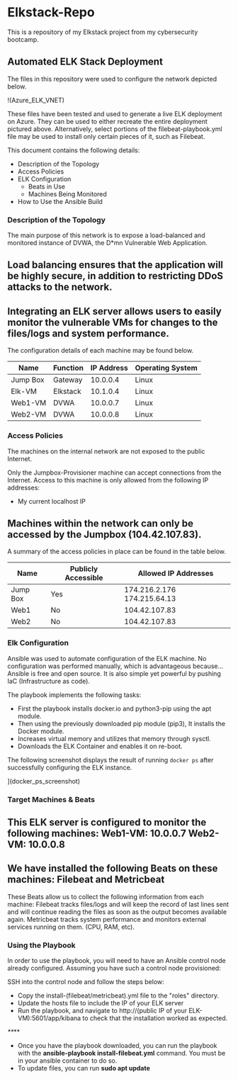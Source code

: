 # Elkstack-Repo
This is a repository of my Elkstack project from my cybersecurity bootcamp.
## Automated ELK Stack Deployment

The files in this repository were used to configure the network depicted below.

!(Azure_ELK_VNET)

These files have been tested and used to generate a live ELK deployment on Azure. They can be used to either recreate the entire deployment pictured above. Alternatively, select portions of the filebeat-playbook.yml file may be used to install only certain pieces of it, such as Filebeat.


This document contains the following details:
- Description of the Topology
- Access Policies
- ELK Configuration
  - Beats in Use
  - Machines Being Monitored
- How to Use the Ansible Build


### Description of the Topology

The main purpose of this network is to expose a load-balanced and monitored instance of DVWA, the D*mn Vulnerable Web Application.

Load balancing ensures that the application will be highly secure, in addition to restricting DDoS attacks to the network.
- 

Integrating an ELK server allows users to easily monitor the vulnerable VMs for changes to the files/logs and system performance.
-

The configuration details of each machine may be found below.

| Name     | Function | IP Address | Operating System |
|----------|----------|------------|------------------|
| Jump Box | Gateway  | 10.0.0.4   | Linux            |
| Elk-VM   | Elkstack | 10.1.0.4   | Linux            |
| Web1-VM  | DVWA     | 10.0.0.7   | Linux            |
| Web2-VM  | DVWA     | 10.0.0.8   | Linux            |

### Access Policies

The machines on the internal network are not exposed to the public Internet. 

Only the Jumpbox-Provisioner machine can accept connections from the Internet. Access to this machine is only allowed from the following IP addresses:
- My current localhost IP

Machines within the network can only be accessed by the Jumpbox (104.42.107.83).
- 

A summary of the access policies in place can be found in the table below.

| Name     | Publicly Accessible | Allowed IP Addresses |
|----------|---------------------|----------------------|
| Jump Box | Yes                 | 174.216.2.176 174.215.64.13  |
| Web1     | No                  | 104.42.107.83                |
| Web2     | No                  | 104.42.107.83                |

### Elk Configuration

Ansible was used to automate configuration of the ELK machine. No configuration was performed manually, which is advantageous because...
 Ansible is free and open source. It is also simple yet powerful by pushing IaC (Infrastructure as code).

The playbook implements the following tasks:

- First the playbook installs docker.io and python3-pip using the apt module.
- Then using the previously downloaded pip module (pip3), It installs the Docker module.
- Increases virtual memory and utilizes that memory through sysctl.
- Downloads the ELK Container and enables it on re-boot.

The following screenshot displays the result of running `docker ps` after successfully configuring the ELK instance.

](docker_ps_screenshot)

### Target Machines & Beats
This ELK server is configured to monitor the following machines: 
 Web1-VM: 10.0.0.7
 Web2-VM: 10.0.0.8
-

We have installed the following Beats on these machines: Filebeat and Metricbeat
- 

These Beats allow us to collect the following information from each machine:
 Filebeat tracks files/logs and will keep the record of last lines sent and will continue reading the files as soon as the output becomes available again.
 Metricbeat tracks system performance and monitors external services running on them. (CPU, RAM, etc).

### Using the Playbook
In order to use the playbook, you will need to have an Ansible control node already configured. Assuming you have such a control node provisioned: 

SSH into the control node and follow the steps below:
- Copy the install-(filebeat/metricbeat).yml file to the "roles" directory.
- Update the hosts file to include the IP of your ELK server
- Run the playbook, and navigate to http://(public IP of your ELK-VM):5601/app/kibana to check that the installation worked as expected.


_**_**

- Once you have the playbook downloaded, you can run the playbook with the **ansible-playbook install-filebeat.yml** command. You must be in your ansible container to do so. 
- To update files, you can run **sudo apt update**
